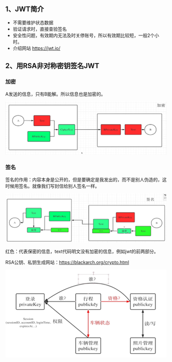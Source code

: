 ## 1、JWT简介

- 不需要维护状态数据
- 验证请求时，直接查验签名
- 安全性问题，有效期内无法及时关停账号，所以有效期比较短，一般2个小时。
- 介绍网站     https://jwt.io/







## 2、用RSA非对称密钥签名JWT

### 加密

A发送的信息，只有B能解。所以信息也是加密的。

![1](img/1.png)

### 签名

签名的作用：内容本身是公开的，但是要确定是我发出的，而不是别人伪造的，这时候用签名。就像我们写封信给别人签名一样。

![2](img/2.png)



红色：代表保密的信息，text代码明文没有加密的信息，例如jwt的前两部分。

RSA公钥、私钥生成网站：https://blackarch.org/crypto.html  

![3](img/3.png)
